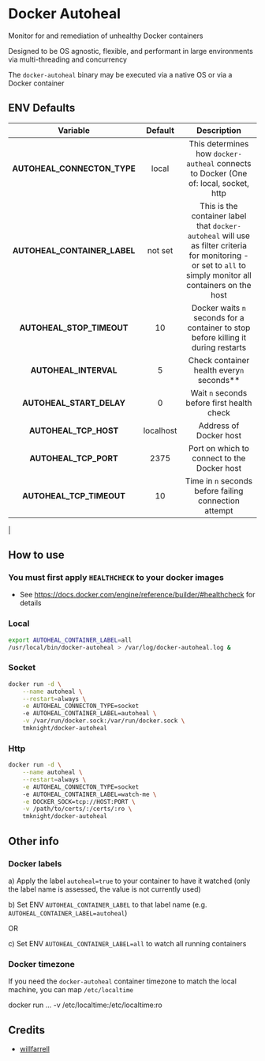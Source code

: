 # Docker Autoheal

Monitor for and remediation of unhealthy Docker containers

Designed to be OS agnostic, flexible, and performant in large environments via multi-threading and concurrency

The `docker-autoheal` binary may be executed via a native OS or via a Docker container

## ENV Defaults

| Variable                     | Default               | Description                                                                                                                                        |
|:----------------------------:|:---------------------:|:--------------------------------------------------------------------------------------------------------------------------------------------------:|
| **AUTOHEAL_CONNECTON_TYPE**  | local                 | This determines how `docker-autheal` connects to Docker (One of: local, socket, http                                                               |
| **AUTOHEAL_CONTAINER_LABEL** | not set              | This is the container label that `docker-autoheal` will use as filter criteria for monitoring - or set to `all` to simply monitor all containers on the host |
| **AUTOHEAL_STOP_TIMEOUT**    | 10                    | Docker waits `n` seconds for a container to stop before killing it during restarts <!-- (overridable via label; see below) -->                     |
| **AUTOHEAL_INTERVAL**        | 5                     | Check container health every`n` seconds**                                                                                                          |
| **AUTOHEAL_START_DELAY**     | 0                     | Wait `n` seconds before first health check                                                                                                         |
| **AUTOHEAL_TCP_HOST**        | localhost             | Address of Docker host                                                                                                                             |
| **AUTOHEAL_TCP_PORT**        | 2375                  | Port on which to connect to the Docker host                                                                                                        |
| **AUTOHEAL_TCP_TIMEOUT**     | 10                    | Time in `n` seconds before failing connection attempt                                                                                              |
|
<!-- | **AUTOHEAL_KEY_PATH** | /opt/docker-autoheal/tls/key.pem                                                                                                                   | Fully qualified path to key.pem |
<!-- | **AUTOHEAL_KEY_PATH**        | /opt/docker-autoheal/tls/key.pem  | Fully qualified path to key.pem                                                                                                                    |
| **AUTOHEAL_CERT_PATH**       | /opt/docker-autoheal/tls/cert.pem | Fully qualified path to cert.pem                                                                                                                   |
| **AUTOHEAL_CA_PATH**         | /opt/docker-autoheal/tls/ca.pem   | Fully qualified path to ca.pem                                                                                                                     | -->
<!-- |WEBHOOK_URL                      |            |Post messages to the webhook following actions on unhealthy container                                                          | -->

<!--
### Optional Container Labels

| Label                             | Value    | Description                                                                                                                       |
|:---------------------------------:|:--------:|:---------------------------------------------------------------------------------------------------------------------------------:|
| **autoheal.stop.timeout**         | 20       | Per container override of the stop timeout (in seconds) during restart                                                            |
-->

## How to use

### You must first apply `HEALTHCHECK` to your docker images

- See <https://docs.docker.com/engine/reference/builder/#healthcheck> for details

### Local

```bash
export AUTOHEAL_CONTAINER_LABEL=all
/usr/local/bin/docker-autoheal > /var/log/docker-autoheal.log &
```

### Socket

```bash
docker run -d \
    --name autoheal \
    --restart=always \
    -e AUTOHEAL_CONNECTON_TYPE=socket
    -e AUTOHEAL_CONTAINER_LABEL=autoheal \
    -v /var/run/docker.sock:/var/run/docker.sock \
    tmknight/docker-autoheal
```

### Http

```bash
docker run -d \
    --name autoheal \
    --restart=always \
    -e AUTOHEAL_CONNECTON_TYPE=socket
    -e AUTOHEAL_CONTAINER_LABEL=watch-me \
    -e DOCKER_SOCK=tcp://HOST:PORT \
    -v /path/to/certs/:/certs/:ro \
    tmknight/docker-autoheal
```

## Other info

### Docker labels

a) Apply the label `autoheal=true` to your container to have it watched (only the label name is assessed, the value is not currently used)

b) Set ENV `AUTOHEAL_CONTAINER_LABEL` to that label name (e.g. `AUTOHEAL_CONTAINER_LABEL=autoheal`)

OR

c) Set ENV `AUTOHEAL_CONTAINER_LABEL=all` to watch all running containers

<!--
See <https://docs.docker.com/engine/security/https/> for how to configure TCP with mTLS

The certificates and keys need these names:

- ca.pem
- client-cert.pem
- client-key.pem
-->

### Docker timezone

If you need the `docker-autoheal` container timezone to match the local machine, you can map `/etc/localtime`

docker run ... -v /etc/localtime:/etc/localtime:ro

<!--
## Testing

```bash
docker build -t autoheal .

docker run -d \
    -e AUTOHEAL_CONTAINER_LABEL=all \
    -v /var/run/docker.sock:/var/run/docker.sock \
    autoheal
```
-->

## Credits

- [willfarrell](https://github.com/willfarrell)
